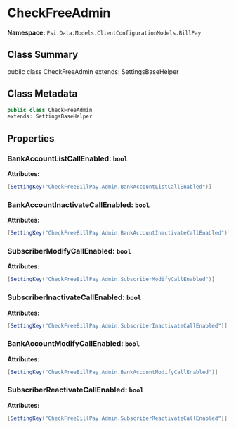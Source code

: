 # CheckFreeAdmin

**Namespace:** `Psi.Data.Models.ClientConfigurationModels.BillPay`

## Class Summary

public class CheckFreeAdmin
extends: SettingsBaseHelper

## Class Metadata

```typescript
public class CheckFreeAdmin
extends: SettingsBaseHelper
```

## Properties

### BankAccountListCallEnabled: `bool`

**Attributes:**
```csharp
[SettingKey("CheckFreeBillPay.Admin.BankAccountListCallEnabled")]
```

### BankAccountInactivateCallEnabled: `bool`

**Attributes:**
```csharp
[SettingKey("CheckFreeBillPay.Admin.BankAccountInactivateCallEnabled")]
```

### SubscriberModifyCallEnabled: `bool`

**Attributes:**
```csharp
[SettingKey("CheckFreeBillPay.Admin.SubscriberModifyCallEnabled")]
```

### SubscriberInactivateCallEnabled: `bool`

**Attributes:**
```csharp
[SettingKey("CheckFreeBillPay.Admin.SubscriberInactivateCallEnabled")]
```

### BankAccountModifyCallEnabled: `bool`

**Attributes:**
```csharp
[SettingKey("CheckFreeBillPay.Admin.BankAccountModifyCallEnabled")]
```

### SubscriberReactivateCallEnabled: `bool`

**Attributes:**
```csharp
[SettingKey("CheckFreeBillPay.Admin.SubscriberReactivateCallEnabled")]
```
